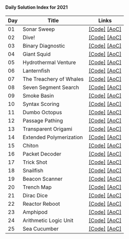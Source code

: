#### Daily Solution Index for 2021

| Day  | Title                   | Links                                                                                                                                                                                                                                              |
|------|-------------------------|----------------------------------------------------------------------------------------------------------------------------------------------------------------------------------------------------------------------------------------------------|
|  01  | Sonar Sweep             | [\[Code\]](https://github.com/nbulteau/adventofcode/blob/main/src/main/kotlin/me/nicolas/adventofcode/year2021/Day01.kt) [\[AoC\]](http://adventofcode.com/2021/day/1)  |
|  02  | Dive!                   | [\[Code\]](https://github.com/nbulteau/adventofcode/blob/main/src/main/kotlin/me/nicolas/adventofcode/year2021/Day02.kt) [\[AoC\]](http://adventofcode.com/2021/day/2)  |
|  03  | Binary Diagnostic       | [\[Code\]](https://github.com/nbulteau/adventofcode/blob/main/src/main/kotlin/me/nicolas/adventofcode/year2021/Day03.kt) [\[AoC\]](http://adventofcode.com/2021/day/3)  |
|  04  | Giant Squid             | [\[Code\]](https://github.com/nbulteau/adventofcode/blob/main/src/main/kotlin/me/nicolas/adventofcode/year2021/Day04.kt) [\[AoC\]](http://adventofcode.com/2021/day/4)  |
|  05  | Hydrothermal Venture    | [\[Code\]](https://github.com/nbulteau/adventofcode/blob/main/src/main/kotlin/me/nicolas/adventofcode/year2021/Day05.kt) [\[AoC\]](http://adventofcode.com/2021/day/5)  |
|  06  | Lanternfish             | [\[Code\]](https://github.com/nbulteau/adventofcode/blob/main/src/main/kotlin/me/nicolas/adventofcode/year2021/Day06.kt) [\[AoC\]](http://adventofcode.com/2021/day/6)  |
|  07  | The Treachery of Whales | [\[Code\]](https://github.com/nbulteau/adventofcode/blob/main/src/main/kotlin/me/nicolas/adventofcode/year2021/Day07.kt) [\[AoC\]](http://adventofcode.com/2021/day/7)  |
|  08  | Seven Segment Search    | [\[Code\]](https://github.com/nbulteau/adventofcode/blob/main/src/main/kotlin/me/nicolas/adventofcode/year2021/Day08.kt) [\[AoC\]](http://adventofcode.com/2021/day/8)  |
|  09  | Smoke Basin             | [\[Code\]](https://github.com/nbulteau/adventofcode/blob/main/src/main/kotlin/me/nicolas/adventofcode/year2021/Day09.kt) [\[AoC\]](http://adventofcode.com/2021/day/9)  |
|  10  | Syntax Scoring          | [\[Code\]](https://github.com/nbulteau/adventofcode/blob/main/src/main/kotlin/me/nicolas/adventofcode/year2021/Day10.kt) [\[AoC\]](http://adventofcode.com/2021/day/10) |
|  11  | Dumbo Octopus           | [\[Code\]](https://github.com/nbulteau/adventofcode/blob/main/src/main/kotlin/me/nicolas/adventofcode/year2021/Day11.kt) [\[AoC\]](http://adventofcode.com/2021/day/11) |
|  12  | Passage Pathing         | [\[Code\]](https://github.com/nbulteau/adventofcode/blob/main/src/main/kotlin/me/nicolas/adventofcode/year2021/Day12.kt) [\[AoC\]](http://adventofcode.com/2021/day/12) |
|  13  | Transparent Origami     | [\[Code\]](https://github.com/nbulteau/adventofcode/blob/main/src/main/kotlin/me/nicolas/adventofcode/year2021/Day13.kt) [\[AoC\]](http://adventofcode.com/2021/day/13) |
|  14  | Extended Polymerization | [\[Code\]](https://github.com/nbulteau/adventofcode/blob/main/src/main/kotlin/me/nicolas/adventofcode/year2021/Day14.kt) [\[AoC\]](http://adventofcode.com/2021/day/14) |
|  15  | Chiton                  | [\[Code\]](https://github.com/nbulteau/adventofcode/blob/main/src/main/kotlin/me/nicolas/adventofcode/year2021/Day15.kt) [\[AoC\]](http://adventofcode.com/2021/day/15) |
|  16  | Packet Decoder          | [\[Code\]](https://github.com/nbulteau/adventofcode/blob/main/src/main/kotlin/me/nicolas/adventofcode/year2021/Day16.kt) [\[AoC\]](http://adventofcode.com/2021/day/16) |
|  17  | Trick Shot              | [\[Code\]](https://github.com/nbulteau/adventofcode/blob/main/src/main/kotlin/me/nicolas/adventofcode/year2021/Day17.kt) [\[AoC\]](http://adventofcode.com/2021/day/17) |
|  18  | Snailfish               | [\[Code\]](https://github.com/nbulteau/adventofcode/blob/main/src/main/kotlin/me/nicolas/adventofcode/year2021/Day18.kt) [\[AoC\]](http://adventofcode.com/2021/day/18) |
|  19  | Beacon Scanner          | [\[Code\]](https://github.com/nbulteau/adventofcode/blob/main/src/main/kotlin/me/nicolas/adventofcode/year2021/Day19.kt) [\[AoC\]](http://adventofcode.com/2021/day/19) |
|  20  | Trench Map              | [\[Code\]](https://github.com/nbulteau/adventofcode/blob/main/src/main/kotlin/me/nicolas/adventofcode/year2021/Day20.kt) [\[AoC\]](http://adventofcode.com/2021/day/20) |
|  21  | Dirac Dice              | [\[Code\]](https://github.com/nbulteau/adventofcode/blob/main/src/main/kotlin/me/nicolas/adventofcode/year2021/Day21.kt) [\[AoC\]](http://adventofcode.com/2021/day/21) |
|  22  | Reactor Reboot          | [\[Code\]](https://github.com/nbulteau/adventofcode/blob/main/src/main/kotlin/me/nicolas/adventofcode/year2021/Day22.kt) [\[AoC\]](http://adventofcode.com/2021/day/22) |
|  23  | Amphipod                | [\[Code\]](https://github.com/nbulteau/adventofcode/blob/main/src/main/kotlin/me/nicolas/adventofcode/year2021/Day23.kt) [\[AoC\]](http://adventofcode.com/2021/day/23) |
|  24  | Arithmetic Logic Unit   | [\[Code\]](https://github.com/nbulteau/adventofcode/blob/main/src/main/kotlin/me/nicolas/adventofcode/year2021/Day24.kt) [\[AoC\]](http://adventofcode.com/2021/day/24) |
|  25  | Sea Cucumber            | [\[Code\]](https://github.com/nbulteau/adventofcode/blob/main/src/main/kotlin/me/nicolas/adventofcode/year2021/Day25.kt) [\[AoC\]](http://adventofcode.com/2021/day/25) |
                                                        

